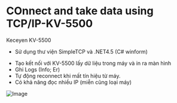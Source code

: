 # COnnect and take data using TCP/IP-KV-5500
Keceyen KV-5500
* Sử dụng thư viện SimpleTCP và .NET4.5 (C# winform)
- Tạo kết nối với KV-5500 lấy dữ liệu trong máy và in ra màn hình
- Ghi Logs (Info; Er)
- Tự động reconnect khi mất tín hiệu từ máy.
- Có khả năng đọc nhiều IP (miễn cũng loại máy)

![Image](https://github.com/user-attachments/assets/a1dbf68d-3051-4c81-a5ee-22af327107c2)
